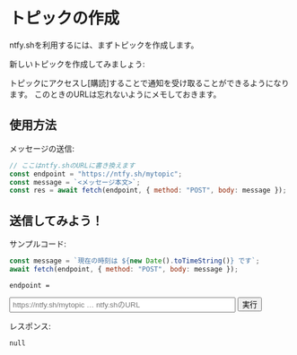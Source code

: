 # トピックの作成

ntfy.shを利用するには、まずトピックを作成します。

新しいトピックを作成してみましょう: <span class="ntfy-url"></span>

<script type="module">
  const topicId = crypto.randomUUID();
  const a = document.createElement("a");
  a.href = `https://ntfy.sh/${topicId}`;
  a.textContent = a.href;
  document.querySelector(".ntfy-url").append(a);
  document.querySelector(`input[name="endpoint"]`).value = a.href;
</script>

トピックにアクセスし[購読]することで通知を受け取ることができるようになります。
このときのURLは忘れないようにメモしておきます。

## 使用方法

メッセージの送信:

```js
// ここはntfy.shのURLに書き換えます
const endpoint = "https://ntfy.sh/mytopic";
const message = `<メッセージ本文>`;
const res = await fetch(endpoint, { method: "POST", body: message });
```

## 送信してみよう！

サンプルコード:

```js
const message = `現在の時刻は ${new Date().toTimeString()} です`;
await fetch(endpoint, { method: "POST", body: message });
```

`endpoint =`

<form onsubmit="(e) => e.preventDefault(),
  fetch(new FormData(this).get(`endpoint`), {
    method: `POST`,
    body: `現在の時刻は ${new Date().toTimeString()} です`,
  })
    .then((r) => (document.querySelector(`.result`).textContent = `HTTP/2 ${r.status}\n\n`,r))
    .then((r) => r.json())
    .then((j) => document.querySelector(`.result`).textContent += JSON.stringify(j, null, 2));
">
<input type="url" name="endpoint" required placeholder="https://ntfy.sh/mytopic … ntfy.shのURL" autocomplete="off" style="width: 80%; padding: 4px" />
<input type="submit" value="実行" />
</form>

レスポンス:

<pre><code class="result language-http">null</code></pre>
